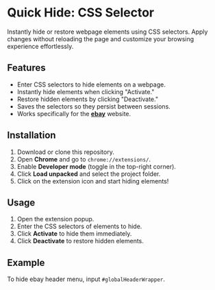 # Quick Hide: CSS Selector

Instantly hide or restore webpage elements using CSS selectors. Apply changes without reloading the page and customize your browsing experience effortlessly.

## Features
- Enter CSS selectors to hide elements on a webpage.
- Instantly hide elements when clicking "Activate."
- Restore hidden elements by clicking "Deactivate."
- Saves the selectors so they persist between sessions.
- Works specifically for the **[ebay](https://www.ebay.com/)** website.

## Installation
1. Download or clone this repository.
2. Open **Chrome** and go to `chrome://extensions/`.
3. Enable **Developer mode** (toggle in the top-right corner).
4. Click **Load unpacked** and select the project folder.
5. Click on the extension icon and start hiding elements!

## Usage
1. Open the extension popup.
2. Enter the CSS selectors of elements to hide.
3. Click **Activate** to hide them immediately.
4. Click **Deactivate** to restore hidden elements.

## Example
To hide ebay header menu, input `#globalHeaderWrapper`.
